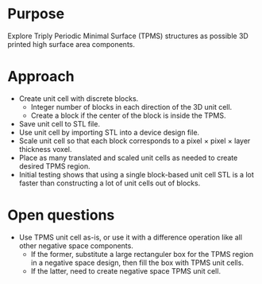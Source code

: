 # Purpose

Explore Triply Periodic Minimal Surface (TPMS) structures as possible 3D printed high surface area components.

# Approach

- Create unit cell with discrete blocks.
    - Integer number of blocks in each direction of the 3D unit cell.
    - Create a block if the center of the block is inside the TPMS.
- Save unit cell to STL file.
- Use unit cell by importing STL into a device design file.
- Scale unit cell so that each block corresponds to a pixel &times; pixel &times; layer thickness voxel.
- Place as many translated and scaled unit cells as needed to create desired TPMS region.
- Initial testing shows that using a single block-based unit cell STL is a lot faster than constructing a lot of unit cells out of blocks.

# Open questions

- Use TPMS unit cell as-is, or use it with a difference operation like all other negative space components.
    - If the former, substitute a large rectanguler box for the TPMS region in a negative space design, then fill the box with TPMS unit cells.
    - If the latter, need to create negative space TPMS unit cell.